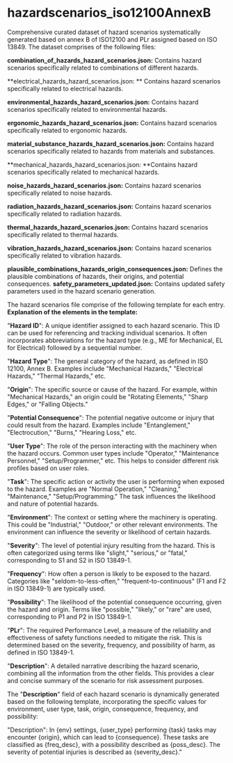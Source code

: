 # hazardscenarios_iso12100AnnexB
Comprehensive curated dataset of hazard scenarios systematically generated based on annex B of ISO12100 and PLr assigned based on ISO 13849. The dataset comprises of the following files: 

**combination_of_hazards_hazard_scenarios.json:** Contains hazard scenarios specifically related to combinations of different hazards.

**electrical_hazards_hazard_scenarios.json: ** Contains hazard scenarios specifically related to electrical hazards.

**environmental_hazards_hazard_scenarios.json:** Contains hazard scenarios specifically related to environmental hazards.

**ergonomic_hazards_hazard_scenarios.json:** Contains hazard scenarios specifically related to ergonomic hazards.

**material_substance_hazards_hazard_scenarios.json:** Contains hazard scenarios specifically related to hazards from materials and substances.

**mechanical_hazards_hazard_scenarios.json: **Contains hazard scenarios specifically related to mechanical hazards.

**noise_hazards_hazard_scenarios.json:** Contains hazard scenarios specifically related to noise hazards.

**radiation_hazards_hazard_scenarios.json:** Contains hazard scenarios specifically related to radiation hazards.

**thermal_hazards_hazard_scenarios.json:** Contains hazard scenarios specifically related to thermal hazards.

**vibration_hazards_hazard_scenarios.json:** Contains hazard scenarios specifically related to vibration hazards.

**plausible_combinations_hazards_origin_consequences.json:** Defines the plausible combinations of hazards, their origins, and potential consequences.
**safety_parameters_updated.json:** Contains updated safety parameters used in the hazard scenario generation.



The hazard scenarios file comprise of the following template for each entry. **Explanation of the elements in the template:**

"**Hazard ID**": A unique identifier assigned to each hazard scenario. This ID can be used for referencing and tracking individual scenarios.  It often incorporates abbreviations for the hazard type (e.g., ME for Mechanical, EL for Electrical) followed by a sequential number.

"**Hazard Type**": The general category of the hazard, as defined in ISO 12100, Annex B.  Examples include "Mechanical Hazards," "Electrical Hazards," "Thermal Hazards," etc.

"**Origin**": The specific source or cause of the hazard. For example, within "Mechanical Hazards," an origin could be "Rotating Elements," "Sharp Edges," or "Falling Objects."

"**Potential Consequence**": The potential negative outcome or injury that could result from the hazard. Examples include "Entanglement," "Electrocution," "Burns," "Hearing Loss," etc.

"**User Type**": The role of the person interacting with the machinery when the hazard occurs.  Common user types include "Operator," "Maintenance Personnel," "Setup/Programmer," etc.  This helps to consider different risk profiles based on user roles.

"**Task**": The specific action or activity the user is performing when exposed to the hazard.  Examples are "Normal Operation," "Cleaning," "Maintenance," "Setup/Programming."  The task influences the likelihood and nature of potential hazards.

"**Environment**": The context or setting where the machinery is operating.  This could be "Industrial," "Outdoor," or other relevant environments.  The environment can influence the severity or likelihood of certain hazards.

"**Severity**": The level of potential injury resulting from the hazard.  This is often categorized using terms like "slight," "serious," or "fatal," corresponding to S1 and S2 in ISO 13849-1.

"**Frequency**": How often a person is likely to be exposed to the hazard.  Categories like "seldom-to-less-often," "frequent-to-continuous" (F1 and F2 in ISO 13849-1) are typically used.

"**Possibility**": The likelihood of the potential consequence occurring, given the hazard and origin.  Terms like "possible," "likely," or "rare" are used, corresponding to P1 and P2 in ISO 13849-1.

"**PLr**": The required Performance Level, a measure of the reliability and effectiveness of safety functions needed to mitigate the risk.  This is determined based on the severity, frequency, and possibility of harm, as defined in ISO 13849-1.

"**Description**": A detailed narrative describing the hazard scenario, combining all the information from the other fields. This provides a clear and concise summary of the scenario for risk assessment purposes.


The "**Description**" field of each hazard scenario is dynamically generated based on the following template, incorporating the specific values for environment, user type, task, origin, consequence, frequency, and possibility:

"Description": In {env} settings, {user_type} performing {task} tasks may encounter {origin}, which can lead to {consequence}. These tasks are classified as {freq_desc}, with a possibility described as {poss_desc}. The severity of potential injuries is described as {severity_desc}."

